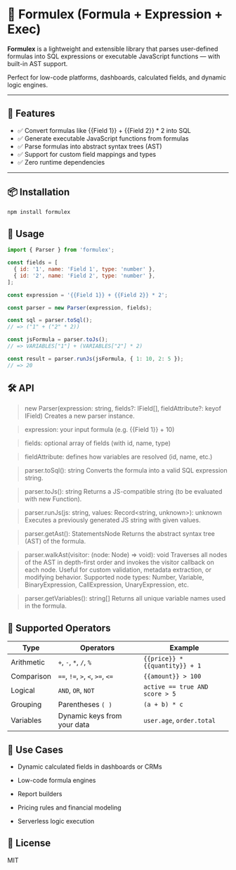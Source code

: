 # 🧠 Formulex (Formula + Expression + Exec)

**Formulex** is a lightweight and extensible library that parses user-defined formulas into SQL expressions or executable JavaScript functions — with built-in AST support.

Perfect for low-code platforms, dashboards, calculated fields, and dynamic logic engines.

---

## 🚀 Features

- ✅ Convert formulas like {{Field 1}} + {{Field 2}} * 2 into SQL
- ✅ Generate executable JavaScript functions from formulas
- ✅ Parse formulas into abstract syntax trees (AST)
- ✅ Support for custom field mappings and types
- ✅ Zero runtime dependencies

---

## 📦 Installation

```bash
npm install formulex
```

## 📗 Usage
```js
import { Parser } from 'formulex';

const fields = [
  { id: '1', name: 'Field 1', type: 'number' },
  { id: '2', name: 'Field 2', type: 'number' },
];

const expression = '{{Field 1}} + {{Field 2}} * 2';

const parser = new Parser(expression, fields);

const sql = parser.toSql();
// => ("1" + ("2" * 2))

const jsFormula = parser.toJs();
// => VARIABLES["1"] + (VARIABLES["2"] * 2)

const result = parser.runJs(jsFormula, { 1: 10, 2: 5 });
// => 20

```

## 🛠 API

> new Parser(expression: string, fields?: IField[], fieldAttribute?: keyof IField)
Creates a new parser instance.

> expression: your input formula (e.g. {{Field 1}} + 10)

> fields: optional array of fields (with id, name, type)

> fieldAttribute: defines how variables are resolved (id, name, etc.)

> parser.toSql(): string
Converts the formula into a valid SQL expression string.

> parser.toJs(): string
Returns a JS-compatible string (to be evaluated with new Function).

> parser.runJs(js: string, values: Record<string, unknown>): unknown
Executes a previously generated JS string with given values.

> parser.getAst(): StatementsNode
Returns the abstract syntax tree (AST) of the formula.

> parser.walkAst(visitor: (node: Node) => void): void
Traverses all nodes of the AST in depth-first order and invokes the visitor callback on each node.
Useful for custom validation, metadata extraction, or modifying behavior.
Supported node types: Number, Variable, BinaryExpression, CallExpression, UnaryExpression, etc.

> parser.getVariables(): string[]
Returns all unique variable names used in the formula.

## 🧮 Supported Operators

| Type         | Operators                          | Example                        |
|--------------|------------------------------------|--------------------------------|
| Arithmetic   | `+`, `-`, `*`, `/`, `%`            | `{{price}} * {{quantity}} + 1`      |
| Comparison   | `==`, `!=`, `>`, `<`, `>=`, `<=`   | `{{amount}} > 100`                |
| Logical      | `AND`, `OR`, `NOT`                 | `active == true AND score > 5`|
| Grouping     | Parentheses `( )`                  | `(a + b) * c`                  |
| Variables    | Dynamic keys from your data        | `user.age`, `order.total`     |


## 🧩 Use Cases

- Dynamic calculated fields in dashboards or CRMs

- Low-code formula engines

- Report builders

- Pricing rules and financial modeling

- Serverless logic execution

## 📄 License
MIT